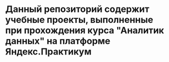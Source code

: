 # Данный репозиторий содержит учебные проекты, выполненные при прохождения курса "Аналитик данных" на платформе Яндекс.Практикум
